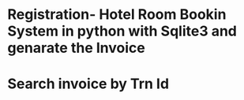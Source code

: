 # Registration- Hotel Room Bookin System in python with Sqlite3 and genarate the Invoice 
# Search invoice by Trn Id
